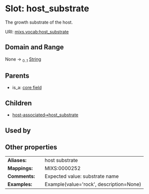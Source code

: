 
# Slot: host_substrate


The growth substrate of the host.

URI: [mixs.vocab:host_substrate](https://w3id.org/mixs/vocab/host_substrate)


## Domain and Range

None &#8594;  <sub>0..1</sub> [String](types/String.md)

## Parents

 *  is_a: [core field](core_field.md)

## Children

 *  [host-associated➞host_substrate](host_associated_host_substrate.md)

## Used by


## Other properties

|  |  |  |
| --- | --- | --- |
| **Aliases:** | | host substrate |
| **Mappings:** | | MIXS:0000252 |
| **Comments:** | | Expected value: substrate name |
| **Examples:** | | Example(value='rock', description=None) |

